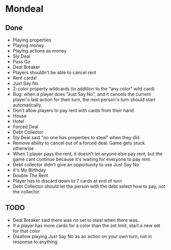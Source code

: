 # Mondeal

## Done

- Playing properties
- Playing money
- Playing actions as money
- Sly Deal
- Pass Go
- Deal Breaker
- Players shouldn't be able to cancel rent
- Rent cards!
- Just Say No
- 2-color property wildcards (in addition to the "any color" wild card)
- Bug: when a player does "Just Say No", and it cancels the current player's last action for their turn, the next person's turn should start automatically.
- Don't allow players to pay rent with cards from their hand
- House
- Hotel
- Forced Deal
- Debt Collector
- Sly Deal said "no one has properties to steal" when they did.
- Remove ability to cancel out of a forced deal. Game gets stuck otherwise
- When 1 player pays the rent, it doesn't let anyone else pay rent, but the game cant continue because it's waiting for everyone to pay rent.
- Debt collector didn't give an opportunity to use Just Say No
- It's My Birthday
- Double The Rent
- Player has to discard down to 7 cards at end of turn
- Debt Collector should let the person with the debt select how to pay, not the collector.

## TODO

- Deal Breaker said there was no set to steal when there was.
- If a player has more cards for a color than the set limit, start a new set for that color
- Disallow playing Just Say No as an action on your own turn, not in response to anything

